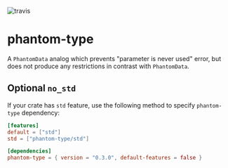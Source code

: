![travis](https://travis-ci.org/A1-Triard/phantom-type.svg?branch=master)

# phantom-type

A `PhantomData` analog which prevents "parameter is never used" error,
but does not produce any restrictions in contrast with `PhantomData`.

## Optional `no_std`

If your crate has `std` feature, use the following method to specify `phantom-type` dependency:

```toml
[features]
default = ["std"]
std = ["phantom-type/std"]

[dependencies]
phantom-type = { version = "0.3.0", default-features = false }
```
